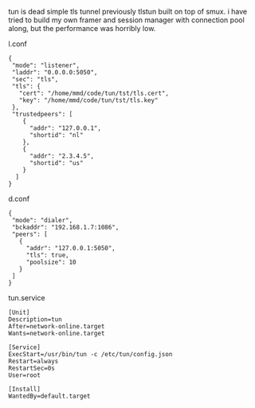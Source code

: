 tun is dead simple tls tunnel previously tlstun built on top of smux.
i have tried to build my own framer and session manager with connection pool along, but the performance was horribly low.

l.conf 
```
{  
 "mode": "listener",  
 "laddr": "0.0.0.0:5050",  
 "sec": "tls",  
 "tls": {  
   "cert": "/home/mmd/code/tun/tst/tls.cert",  
   "key": "/home/mmd/code/tun/tst/tls.key"  
 },  
 "trustedpeers": [
    {
      "addr": "127.0.0.1",
      "shortid": "nl"
    },
    {
      "addr": "2.3.4.5",
      "shortid": "us"
    }
  ]
}
```

d.conf
```
{  
 "mode": "dialer",  
 "bckaddr": "192.168.1.7:1086",  
 "peers": [  
   {  
     "addr": "127.0.0.1:5050",  
     "tls": true,  
     "poolsize": 10  
   }  
 ]  
}
```


tun.service
```
[Unit]  
Description=tun  
After=network-online.target  
Wants=network-online.target  
  
[Service]  
ExecStart=/usr/bin/tun -c /etc/tun/config.json  
Restart=always  
RestartSec=0s  
User=root  
  
[Install]  
WantedBy=default.target
```

